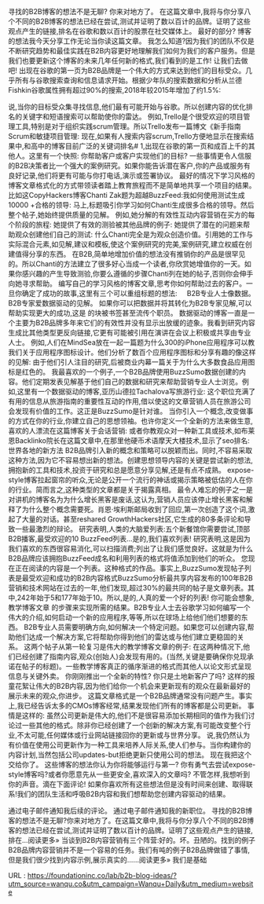 寻找的B2B博客的想法不是无聊? 
 你来对地方了。 
 在这篇文章中,我将与你分享八个不同的B2B博客的想法已经在尝试,测试并证明了数以百计的品牌。证明了这些观点产生的链接,排名在谷歌和数以百计的股票在社交媒体上。 
 最好的部分? 
 博客的想法我今天分享工作无论当你读这篇文章。 
 我怎么知道?因为我们的团队不仅是不断研究趋势和最佳实践在B2B内容更好地理解我们如何为我们的客户服务。但是我们也要更新这个博客的未来几年任何新的格式,我们看到的是工作! 
 让我们去做吧! 
 出现在谷歌的第一页为B2B品牌是一个伟大的方式来达到他们的目标受众。几乎所有与谷歌搜索查询和信息请求开始。根据少年队的搜索数据和分析从兰德Fishkin谷歌属性拥有超过90%的搜索,2018年较2015年增加了约1.5%: 
  
 说,当你的目标受众集寻找信息,他们最有可能开始与谷歌。所以创建内容的优化排名的关键字和短语搜索可以帮助使你的雷达。 
 例如,Trello是个很受欢迎的项目管理工具,特别是对于组织实践scrum管理。所以Trello发布一篇博文《新手指南Scrum和敏捷项目管理: 
 现在,如果有人搜索内容scrum,Trello方便地显示在搜索结果中,和高中的博客目前广泛的关键词排名# 1,出现在谷歌的第一页和成百上千的其他人。这里有一个快照: 
 你帮助客户或客户实现他们的目标? 
 一些事情更令人信服的B2B决策者比一个强大的案例研究。如果你能告诉潜在客户,你的产品或服务有良好记录,他们将更有可能与你打电话,演示或签署协议。 
 最好的情况下学习风格的博客文章格式化的方式带领读者踏上教育旅程而不是简单地共享一个项目的结果。比如这CopyHackers博客Chanti Zak题为超越BuzzFeed:我如何使用测试生成10000 +合格的领导: 
 马上,标题吸引你学习如何Chanti生成很多合格的领导。然后整个帖子,她始终提供质量的见解。 
 例如,她分解的有效性互动内容营销在买方的每个阶段的旅程: 
 她提供了有效的测验被其他品牌的例子: 
 她提供了潜在的问题来帮助观众创建他们自己的测试: 
 什么Chanti完全是为观众创造价值。引用她的工作与实际混合元素,如见解,建议和模板,使这个案例研究的完美,案例研究,建立权威在创建值得分享的东西。 
 在B2B,简单地增加价值的想法没有推销你的产品是很罕见的。所以Chanti的方法建立了很多好心当成一个读者,你欣赏她增值你的一天。如果你感兴趣的产生导致测验,你要么遵循的步骤Chanti列在她的帖子,否则你会伸手向她寻求帮助。 
 编写自己的学习风格的博客文章,思考你如何帮助过去的客户。一旦你确定了成功的故事,这里有三个可以重组标题的想法: 
   
   
 B2B专业人士像数据。 
 B2B专家爱数据驱动的见解。 
 如果你可以把数据并将其转化为B2B专家见解,可以帮助实现更大的成功,这是 
 的块被书签甚至流传个职员。 
 数据驱动的博客一直是一个主要为B2B品牌多年来它们的有效性并没有显示出放缓的迹象。我看到研究内容生成比其他类型更反向链接,它更有可能被引用在演讲在会议上积极或共享由专业人士。 
 例如,人们在MindSea放在一起一篇题为什么300的iPhone应用程序可以教我们关于应用程序图标设计。他们分析了数百个应用程序图标和分享有趣的像这样的见解: 
 由于他们引人注目的研究,后被商业内幕一篇关于为什么大多数食品应用图标是红色的。 
 我最喜欢的一个例子,一个B2B品牌使用BuzzSumo数据创建的内容。他们定期发表见解基于他们自己的数据和研究来帮助营销专业人士浏览。例如,这里有一个数据驱动的博客,亚历山德拉Tachalova写旅游行业: 
 这个职位充满了有用的信息从旅游指南的重要性互动的作用,借以使这的文章营销人员在旅游公司会发现有价值的工作。这正是BuzzSumo是针对谁。 
 当你引入一个概念,改变做事的方式在你的行业,你建立自己的思想领袖。也许你定义一个全新的方法来做生意,喜欢的人漂流在这篇博客关于会话营销: 
 或者你教观众对一种新工具或技术,如布莱恩Backlinko院长在这篇文章中,在那里他硬币术语摩天大楼技术,显示了seo排名:世界各地的新方法 
 B2B品牌引入新的概念和策略可以脱颖而出。同时,不容易采取这种方法,因为它不容易想出新的想法。创建思想领导内容的关键是尝试新的想法,拥抱新的工具和技术,投资于研究和总是愿意分享见解,还是有点不成熟。 
 expose-style博客拉起窗帘的听众,无论是公开一个流行的神话或揭示策略被低估的人在你的行业。简而言之,这种类型的文章都是关于揭露真相。 
 最令人难忘的例子之一是对讲机的博客名为为什么增长黑客是废话,这认为,营销人员应该停止增长黑客和解释了为什么整个概念需要死。肖恩·埃利斯邮局收到了回应,第一次创造了这个词,激起了大量的对话。甚至reshared GrowthHackers社区,它生成的80多条评论和导致一些最激烈的辩论。 
 研究表明,人类的大脑爱列表:五个新餐馆你需要尝试,顶部B2B播客,最受欢迎的10 BuzzFeed列表…是的,我们喜欢列表! 
 研究表明,这是因为我们喜欢的东西很容易消化,可以扫描消费;列出了让我们感觉良好。这就是为什么B2B品牌应该拥抱BuzzFeed成名和利用列表的格式将值添加到他们的听众。 
 您现在正在阅读的内容是一个列表。这种格式的作品。事实上,BuzzSumo发现帖子列表是最受欢迎和成功的B2B内容格式BuzzSumo分析最共享内容发布的100年B2B营销和技术网站在过去的一年,他们发现,超过30%的最共同的帖子是文章列表。其中,242年始于5和177年始于10。所以,是的,人真的爱一个好的列表! 
 你可能会想象,教学博客文章 
 的步骤来实现所需的结果。B2B专业人士去谷歌学习如何编写一个伟大的介绍,如何启动一个新的应用程序,等等,所以在球场上给他们他们想要的东西。 
 B2B专业人员需要明确方向,如何解决一个特定问题。如果您可以创建内容,帮助他们达成一个解决方案,它将帮助你得到他们的雷达或与他们建立更稳固的关系。 
 这两个帖子从第一轮复习是伟大的教学博客文章的例子: 
 在这两种情况下,他们已经创建了指南内容,观众(创始人)会发现有用的。(当然,关键是要确保你兑现承诺在帖子的标题)。一些教学博客真正的循序渐进的格式而其他人以论文形式呈现信息与关键外卖。 
 你刚刚推出一个全新的特性? 
 你只是土地新客户了吗? 
 这样的报童花絮让伟大的B2B内容,因为他们给你一个机会来更新现有的观众在最新最好的展示未来的观众,你进步。 
 这篇文章格式是一个B2B品牌通常没有问题产生。事实上,我已经告诉太多的CMOs博客经常,结果发现他们所有的博客都是公司更新。 
 事情是这样的: 
 虽然公司更新是伟大的,他们不是很容易添加长期相同的值作为我们讨论过一些其他的格式。除非你已经创建了一个创新的解决方案,有可能改变整个行业,不太可能,任何媒体或行业网站链接回你的更新或与世界分享。 
 说,我仍然认为有价值在使用公司更新作为一种工具来培养人际关系,使人们参与。当你构建你的内容计划,当然包括公司updates-but拒绝更新只使用公司的想法。 
 现在我把这个交给你了。 
 这些博客的想法你认为你将能够运行与第一? 
 你有勇气去尝试expose-style博客吗?或者你愿意先从一些更安全,喜欢深入的文章吗? 
 不管怎样,我想听到你的声音。滴在下面评论! 
 如果你喜欢所有这些想法但是没有时间来创建、取得联系!我们的团队生活和呼吸B2B内容和我们想帮助您创建内容驱动的结果。 
  
  
  
  
  
  
  
  
  
  
  
  
  
  
  
 通过电子邮件通知我后续的评论。 
 通过电子邮件通知我的新职位。 
 寻找的B2B博客的想法不是无聊?你来对地方了。在这篇文章中,我将与你分享八个不同的B2B博客的想法已经在尝试,测试并证明了数以百计的品牌。证明了这些观点产生的链接,排在…阅读更多» 
 当谈到B2B内容营销有三个阵营:好的。坏。丑陋的。找到的例子B2B品牌内容营销并不是一个容易的任务。我们有吨的例子B2B品牌做错了事情,但是我们很少找到内容示例,展示真实的……阅读更多» 
 我们是基础 
  
   
  URL : https://foundationinc.co/lab/b2b-blog-ideas/?utm_source=wanqu.co&utm_campaign=Wanqu+Daily&utm_medium=website